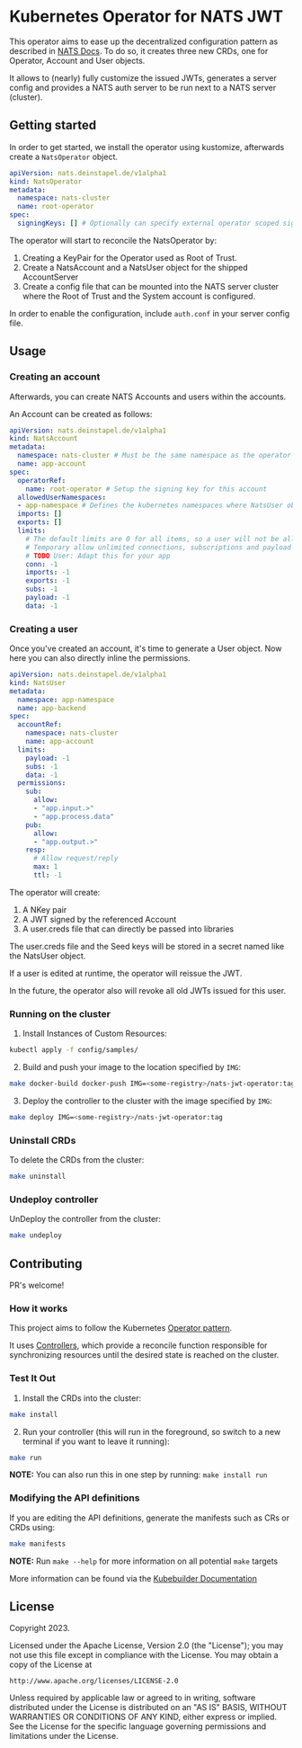 # Kubernetes Operator for NATS JWT

This operator aims to ease up the decentralized configuration pattern as described in [NATS Docs](https://docs.nats.io/running-a-nats-service/configuration/securing_nats/auth_intro/jwt).
To do so, it creates three new CRDs, one for Operator, Account and User objects.

It allows to (nearly) fully customize the issued JWTs, generates a server config and provides a NATS auth server to be run next to a NATS server (cluster).

## Getting started

In order to get started, we install the operator using kustomize, afterwards create a `NatsOperator` object.

```yaml
apiVersion: nats.deinstapel.de/v1alpha1
kind: NatsOperator
metadata:
  namespace: nats-cluster
  name: root-operator
spec:
  signingKeys: [] # Optionally can specify external operator scoped signing keys here.
```

The operator will start to reconcile the NatsOperator by:
1. Creating a KeyPair for the Operator used as Root of Trust.
2. Create a NatsAccount and a NatsUser object for the shipped AccountServer
3. Create a config file that can be mounted into the NATS server cluster where the Root of Trust and the System account is configured.

In order to enable the configuration, include `auth.conf` in your server config file.

## Usage

### Creating an account

Afterwards, you can create NATS Accounts and users within the accounts.

An Account can be created as follows:
```yaml
apiVersion: nats.deinstapel.de/v1alpha1
kind: NatsAccount
metadata:
  namespace: nats-cluster # Must be the same namespace as the operator
  name: app-account
spec:
  operatorRef:
    name: root-operator # Setup the signing key for this account
  allowedUserNamespaces:
  - app-namespace # Defines the kubernetes namespaces where NatsUser objects for this account will be valid
  imports: []
  exports: []
  limits: 
    # The default limits are 0 for all items, so a user will not be allowed to connect or subscribe
    # Temporary allow unlimited connections, subscriptions and payload sizes. 
    # TODO User: Adapt this for your app
    conn: -1
    imports: -1
    exports: -1
    subs: -1
    payload: -1
    data: -1
```

### Creating a user

Once you've created an account, it's time to generate a User object.
Now here you can also directly inline the permissions.

```yaml
apiVersion: nats.deinstapel.de/v1alpha1
kind: NatsUser
metadata:
  namespace: app-namespace
  name: app-backend
spec:
  accountRef:
    namespace: nats-cluster
    name: app-account
  limits:
    payload: -1
    subs: -1
    data: -1
  permissions:
    sub:
      allow:
      - "app.input.>"
      - "app.process.data"
    pub:
      allow:
      - "app.output.>"
    resp:
      # Allow request/reply
      max: 1
      ttl: -1
```

The operator will create:
1. A NKey pair
2. A JWT signed by the referenced Account
3. A user.creds file that can directly be passed into libraries

The user.creds file and the Seed keys will be stored in a secret named like the NatsUser object.

If a user is edited at runtime, the operator will reissue the JWT.

In the future, the operator also will revoke all old JWTs issued for this user.


### Running on the cluster
1. Install Instances of Custom Resources:

```sh
kubectl apply -f config/samples/
```

2. Build and push your image to the location specified by `IMG`:

```sh
make docker-build docker-push IMG=<some-registry>/nats-jwt-operator:tag
```

3. Deploy the controller to the cluster with the image specified by `IMG`:

```sh
make deploy IMG=<some-registry>/nats-jwt-operator:tag
```

### Uninstall CRDs
To delete the CRDs from the cluster:

```sh
make uninstall
```

### Undeploy controller
UnDeploy the controller from the cluster:

```sh
make undeploy
```

## Contributing

PR's welcome!

### How it works
This project aims to follow the Kubernetes [Operator pattern](https://kubernetes.io/docs/concepts/extend-kubernetes/operator/).

It uses [Controllers](https://kubernetes.io/docs/concepts/architecture/controller/),
which provide a reconcile function responsible for synchronizing resources until the desired state is reached on the cluster.

### Test It Out
1. Install the CRDs into the cluster:

```sh
make install
```

2. Run your controller (this will run in the foreground, so switch to a new terminal if you want to leave it running):

```sh
make run
```

**NOTE:** You can also run this in one step by running: `make install run`

### Modifying the API definitions
If you are editing the API definitions, generate the manifests such as CRs or CRDs using:

```sh
make manifests
```

**NOTE:** Run `make --help` for more information on all potential `make` targets

More information can be found via the [Kubebuilder Documentation](https://book.kubebuilder.io/introduction.html)

## License

Copyright 2023.

Licensed under the Apache License, Version 2.0 (the "License");
you may not use this file except in compliance with the License.
You may obtain a copy of the License at

    http://www.apache.org/licenses/LICENSE-2.0

Unless required by applicable law or agreed to in writing, software
distributed under the License is distributed on an "AS IS" BASIS,
WITHOUT WARRANTIES OR CONDITIONS OF ANY KIND, either express or implied.
See the License for the specific language governing permissions and
limitations under the License.


